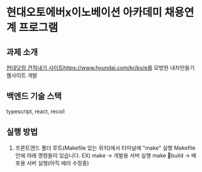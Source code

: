 # 현대오토에버x이노베이션 아카데미 채용연계 프로그램
## 과제 소개
[현대닷컴 견적내기 사이트](https://www.hyundai.com/kr/ko/e)https://www.hyundai.com/kr/ko/e를 모방한 내차만들기 웹사이트 개발

## 백엔드 기술 스택
typescript, react, recoil

## 실행 방법
1. 프론트엔드 폴더 루트(Makefile 있는 위치)에서 터미널에 "make" 실행
Makefile 안에 아래 명령들이 있습니다.
EX)
make -> 개발용 서버 실행
make build -> 배포용 서버 실행(아직 에러 수정중)
